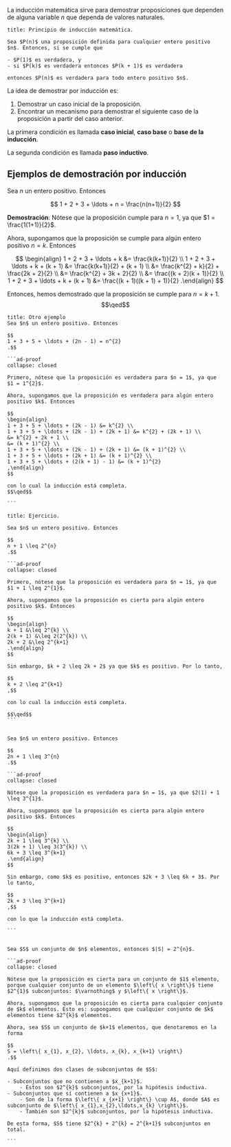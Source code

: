 La inducción matemática sirve para demostrar proposiciones que dependen de alguna variable $n$ que dependa de valores naturales.

```ad-proposition
title: Principio de inducción matemática.

Sea $P(n)$ una proposición definida para cualquier entero positivo $n$. Entonces, si se cumple que

- $P(1)$ es verdadera, y
- si $P(k)$ es verdadera entonces $P(k + 1)$ es verdadera

entonces $P(n)$ es verdadera para todo entero positivo $n$.

```

La idea de demostrar por inducción es:

1. Demostrar un caso inicial de la proposición.
2. Encontrar un mecanismo para demostrar el siguiente caso de la proposición a partir del caso anterior.

La primera condición es llamada **caso inicial**, **caso base** o **base de la inducción**.

La segunda condición es llamada **paso inductivo**.

## Ejemplos de demostración por inducción

Sea $n$ un entero positivo. Entonces

$$
1 + 2 + 3 + \ldots + n = \frac{n(n+1)}{2}
$$

**Demostración**: Nótese que la proposición cumple para $n = 1$, ya que $1 = \frac{1(1+1)}{2}$.

Ahora, supongamos que la proposición se cumple para algún entero positivo $n = k$. Entonces

$$
\begin{align}
1 + 2 + 3 + \ldots + k &= \frac{k(k+1)}{2} \\
1 + 2 + 3 + \ldots + k + (k + 1) &= \frac{k(k+1)}{2} + (k + 1) \\
&= \frac{k^{2} + k}{2} + \frac{2k + 2}{2} \\
&= \frac{k^{2} + 3k + 2}{2} \\
&= \frac{(k + 2)(k + 1)}{2} \\
1 + 2 + 3 + \ldots + k + (k + 1) &= \frac{(k + 1)((k + 1) + 1)}{2}
.\end{align}
$$

Entonces, hemos demostrado que la proposición se cumple para $n = k + 1$.
$$\qed$$

````ad-example
title: Otro ejemplo
Sea $n$ un entero positivo. Entonces

$$
1 + 3 + 5 + \ldots + (2n - 1) = n^{2}
.$$

```ad-proof
collapse: closed

Primero, nótese que la proposición es verdadera para $n = 1$, ya que $1 = 1^{2}$.

Ahora, supongamos que la proposición es verdadera para algún entero positivo $k$. Entonces

$$
\begin{align}
1 + 3 + 5 + \ldots + (2k - 1) &= k^{2} \\
1 + 3 + 5 + \ldots + (2k - 1) + (2k + 1) &= k^{2} + (2k + 1) \\
&= k^{2} + 2k + 1 \\
&= (k + 1)^{2} \\
1 + 3 + 5 + \ldots + (2k - 1) + (2k + 1) &= (k + 1)^{2} \\
1 + 3 + 5 + \ldots + (2k + 1) &= (k + 1)^{2} \\
1 + 3 + 5 + \ldots + (2(k + 1) - 1) &= (k + 1)^{2}
,\end{align}
$$

con lo cual la inducción está completa.
$$\qed$$

```

````

````ad-exercise
title: Ejercicio.

Sea $n$ un entero positivo. Entonces

$$
n + 1 \leq 2^{n}
.$$

```ad-proof
collapse: closed

Primero, nótese que la proposición es verdadera para $n = 1$, ya que $1 + 1 \leq 2^{1}$.

Ahora, supongamos que la proposición es cierta para algún entero positivo $k$. Entonces

$$
\begin{align}
k + 1 &\leq 2^{k} \\
2(k + 1) &\leq 2(2^{k}) \\
2k + 2 &\leq 2^{k+1}
.\end{align}
$$

Sin embargo, $k + 2 \leq 2k + 2$ ya que $k$ es positivo. Por lo tanto,

$$
k + 2 \leq 2^{k+1}
,$$

con lo cual la inducción está completa.

$$\qed$$
```

````

````ad-exercise

Sea $n$ un entero positivo. Entonces

$$
2n + 1 \leq 3^{n}
.$$

```ad-proof
collapse: closed

Nótese que la proposición es verdadera para $n = 1$, ya que $2(1) + 1 \leq 3^{1}$.

Ahora, supongamos que la proposición es cierta para algún entero positivo $k$. Entonces

$$
\begin{align}
2k + 1 \leq 3^{k} \\
3(2k + 1) \leq 3(3^{k}) \\
6k + 3 \leq 3^{k+1}
.\end{align}
$$

Sin embargo, como $k$ es positivo, entonces $2k + 3 \leq 6k + 3$. Por lo tanto,

$$
2k + 3 \leq 3^{k+1}
,$$

con lo que la inducción está completa.

```

````

````ad-exercise

Sea $S$ un conjunto de $n$ elementos, entonces $|S| = 2^{n}$.

```ad-proof
collapse: closed

Nótese que la proposición es cierta para un conjunto de $1$ elemento, porque cualquier conjunto de un elemento $\left\{ x \right\}$ tiene $2^{1}$ subconjuntos: $\varnothing$ y $\left\{ x \right\}$.

Ahora, supongamos que la proposición es cierta para cualquier conjunto de $k$ elementos. Esto es: supongamos que cualquier conjunto de $k$ elementos tiene $2^{k}$ elementos.

Ahora, sea $S$ un conjunto de $k+1$ elementos, que denotaremos en la forma

$$
S = \left\{ x_{1}, x_{2}, \ldots, x_{k}, x_{k+1} \right\} 
.$$

Aquí definimos dos clases de subconjuntos de $S$:

- Subconjuntos que no contienen a $x_{k+1}$.
	- Estos son $2^{k}$ subconjuntos, por la hipótesis inductiva.
- Subconjuntos que sí contienen a $x_{x+1}$.
	- Son de la forma $\left\{ x_{x+1} \right\} \cup A$, donde $A$ es subconjunto de $\left\{ x_{1},x_{2},\ldots,x_{k} \right\}$.
	- También son $2^{k}$ subconjuntos, por la hipótesis inductiva.

De esta forma, $S$ tiene $2^{k} + 2^{k} = 2^{k+1}$ subconjuntos en total.

```

````
